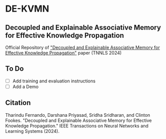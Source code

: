 # DE-KVMN
## Decoupled and Explainable Associative Memory for Effective Knowledge Propagation
Official Repository of ["Decoupled and Explainable Associative Memory for Effective Knowledge Propagation"]([https://eprints.qut.edu.au/253873/](https://ieeexplore.ieee.org/abstract/document/10750896)) paper (TNNLS 2024)

## To Do
- [ ] Add training and evaluation instructions
- [ ] Add a Demo

## Citation
Tharindu Fernando, Darshana Priyasad, Sridha Sridharan, and Clinton Fookes. "Decoupled and Explainable Associative Memory for Effective Knowledge Propagation." IEEE Transactions on Neural Networks and Learning Systems (2024).
